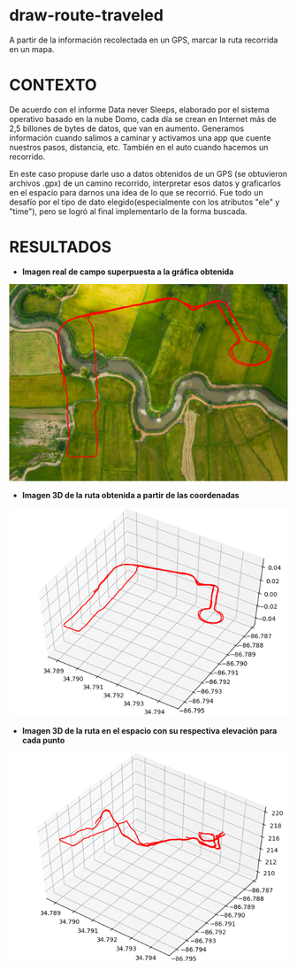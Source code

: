 # draw-route-traveled
A partir de la información recolectada en un GPS, marcar la ruta recorrida en un mapa.

# CONTEXTO

De acuerdo con el informe Data never Sleeps, elaborado por el sistema operativo basado en la nube Domo, cada día se crean en Internet más de 2,5 billones de bytes de datos, que van en aumento. Generamos información cuando salimos a caminar y activamos una app que cuente nuestros pasos, distancia, etc. También en el auto cuando hacemos un recorrido.

En este caso propuse darle uso a datos obtenidos de un GPS (se obtuvieron archivos .gpx) de un camino recorrido, interpretar esos datos y graficarlos en el espacio para darnos una idea de lo que se recorrió. Fue todo un desafío por el tipo de dato elegido(especialmente con los atributos "ele" y "time"), pero se logró al final implementarlo de la forma buscada.

# RESULTADOS

* **Imagen real de campo superpuesta a la gráfica obtenida**

![imageninsitu](https://github.com/cabustillo13/draw-route-traveled/blob/master/Ejemplos/EjemploinSitu.png)

* **Imagen 3D de la ruta obtenida a partir de las coordenadas**

![imagen3D](https://github.com/cabustillo13/draw-route-traveled/blob/master/Ejemplos/Ejemplo3D.png)

* **Imagen 3D de la ruta en el espacio con su respectiva elevación para cada punto**

![elevacion](https://github.com/cabustillo13/draw-route-traveled/blob/master/Ejemplos/Elevacion.png)
